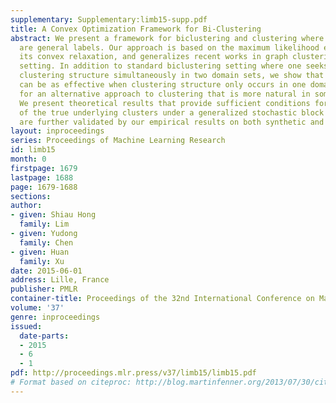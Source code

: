 ```yaml
---
supplementary: Supplementary:limb15-supp.pdf
title: A Convex Optimization Framework for Bi-Clustering
abstract: We present a framework for biclustering and clustering where the observations
  are general labels. Our approach is based on the maximum likelihood estimator and
  its convex relaxation, and generalizes recent works in graph clustering to the biclustering
  setting. In addition to standard biclustering setting where one seeks to discover
  clustering structure simultaneously in two domain sets, we show that the same algorithm
  can be as effective when clustering structure only occurs in one domain. This allows
  for an alternative approach to clustering that is more natural in some scenarios.
  We present theoretical results that provide sufficient conditions for the recovery
  of the true underlying clusters under a generalized stochastic block model. These
  are further validated by our empirical results on both synthetic and real data.
layout: inproceedings
series: Proceedings of Machine Learning Research
id: limb15
month: 0
firstpage: 1679
lastpage: 1688
page: 1679-1688
sections: 
author:
- given: Shiau Hong
  family: Lim
- given: Yudong
  family: Chen
- given: Huan
  family: Xu
date: 2015-06-01
address: Lille, France
publisher: PMLR
container-title: Proceedings of the 32nd International Conference on Machine Learning
volume: '37'
genre: inproceedings
issued:
  date-parts:
  - 2015
  - 6
  - 1
pdf: http://proceedings.mlr.press/v37/limb15/limb15.pdf
# Format based on citeproc: http://blog.martinfenner.org/2013/07/30/citeproc-yaml-for-bibliographies/
---
```

